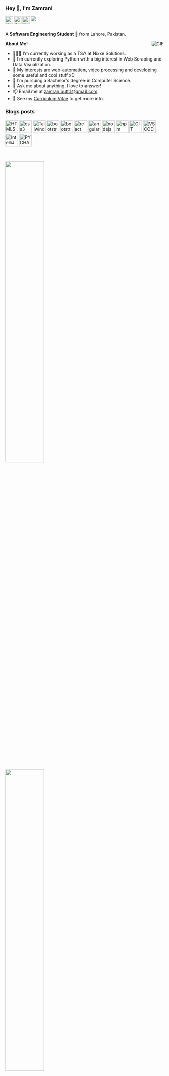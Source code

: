 <!-- <h3 title="hehehe"> Hi there! 👋</h3> -->

<!--
**ZamranxD/ZamranxD** is a ✨ _special_ ✨ repository because its `README.md` (this file) appears on your GitHub profile.

Here are some ideas to get you started:

- 🔭 I’m currently working on ...
- 🌱 I’m currently learning ...
- 👯 I’m looking to collaborate on ...
- 🤔 I’m looking for help with ...
- 💬 Ask me about ...
- 📫 How to reach me: ...
- 😄 Pronouns: ...
- ⚡ Fun fact: ...
-->
<h3 title="hehehe"> Hey 👋, I'm Zamran!</h3>

<a href="https://www.linkedin.com/in/zamranxd/">
  <img align="left" alt="Zamran's LinkdeIn" width="24px" src="https://cdn.jsdelivr.net/npm/simple-icons@v3/icons/linkedin.svg" />
</a>
<a href="https://www.instagram.com/zamranxd/">
  <img align="left" alt="Zamran's Instagram" width="24px" src="https://cdn.jsdelivr.net/npm/simple-icons@v3/icons/instagram.svg" />
</a>
<a href="https://www.facebook.com/ZamranxD">
  <img align="left" alt="Zamran's Facebook" width="24px" src="https://cdn.jsdelivr.net/npm/simple-icons@v3/icons/facebook.svg" />
</a>
<img src="https://komarev.com/ghpvc/?username=ZamranxD&color=blueviolet" align="left">



<br />
<br />

A **Software Engineering Student** 🚀 from Lahore, Pakistan.
 <!-- Currently, I'm a Community Team Member 🙍🏽‍♂️ [@CallmeMehdi](https://github.com/CallmeMehdi), Kaggler 👨🏽‍💻 [@Kaggle](https://www.kaggle.com/mehdimabrouki), and an Artificial Intelligence intern 👨🏽‍💼.  -->

  <img align="right" alt="GIF" src="https://i.pinimg.com/originals/e4/26/70/e426702edf874b181aced1e2fa5c6cde.gif" />

**About Me!**

- 👨🏽‍💻 I’m currently working as a TSA at Nixxe Solutions.
- 🌱 I’m currently exploring Python with a big interest in Web Scraping and Data Visualization. 
- 🤔 My interests are web-automation, video processing and developing some useful and cool stuff xD
- 💼 I’m pursuing a Bachelor's degree in Computer Science.
- 💬 Ask me about anything, I love to answer!
- 📫 Email me at [zamran.butt.1@gmail.com](mailto:zamran.butt.1@gmail.com).
- 📝 See my [Curriculum Vitae](https://drive.google.com/file/d/1PxlxLA6vGXslYmwybcA_dlr4uQhq-tkm/view?usp=sharing) to get more info.

### Blogs posts
<!-- BLOG-POST-LIST:START -->
<!-- BLOG-POST-LIST:END -->

<p align="left">
    <img
        src="https://img.icons8.com/color/344/html-5--v1.png"
        alt="HTML5"
        width="40"
        height="40"
    />
    <img
        src="https://img.icons8.com/color/344/css3.png"
        alt="css3"
        width="40"
        height="40"
    />
    <img
        src="https://tailwindcss.com/_next/static/media/tailwindcss-mark.79614a5f61617ba49a0891494521226b.svg"
        alt="Tailwindcss"
        width="40"
        height="40"
    />
    <img
        src="https://img.icons8.com/color/344/bootstrap.png"
        alt="bootstrap"
        width="40"
        height="40"
    />
    <img
        src="https://img.icons8.com/color/344/javascript--v1.png"
        alt="bootstrap"
        width="40"
        height="40"
    />
    <img
        src="https://img.icons8.com/color/344/react-native.png"
        alt="react"
        width="40"
        height="40"
    />
    <img
        src="https://img.icons8.com/color/344/angularjs.png"
        alt="angularjs"
        width="40"
        height="40"
    />
    <img
        src="https://img.icons8.com/color/344/nodejs.png"
        alt="nodejs"
        width="40"
        height="40"
    />
    <img
        src="https://img.icons8.com/color/344/npm.png"
        alt="npm"
        width="40"
        height="40"
    />
    <img src="https://img.icons8.com/color/344/git.png" alt="GIT" width="40" height="40" />
    <img
        src="https://img.icons8.com/color/344/visual-studio-code-2019.png"
        alt="VSCODE"
        width="40"
        height="40"
    />
    <img
        src="https://img.icons8.com/color/344/intellij-idea.png"
        alt="IntelliJ"
        width="40"
        height="40"
    />
    <img
        src="https://img.icons8.com/color/344/pycharm.png"
        alt="PYCHARM"
        width="40"
        height="40"
    />
</p>


<br/>
<p align="left">
  <a href="https://abhigyantrips.dev/">
  <img width="49.5%" src="https://github-readme-stats.vercel.app/api?username=AdithyaDeSilva&show_icons=true&theme=gruvbox&hide_border=true" />
	  <br/>
    <img width="49.5%" src="https://github-readme-streak-stats.herokuapp.com/?user=AdithyaDeSilva&theme=gruvbox&hide_border=true" />
  </a>
</p>
<br />

⭐️ From [ZamranxD](https://github.com/ZamranxD)


----
Credit: [ZamranxD](https://github.com/ZamranxD)
